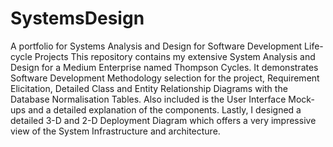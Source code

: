 # SystemsDesign
A portfolio for Systems Analysis and Design for Software Development Life-cycle  Projects
This repository contains my extensive System Analysis and Design for a Medium Enterprise named Thompson Cycles. It demonstrates Software Development Methodology selection for the project, Requirement Elicitation, Detailed Class and Entity Relationship Diagrams with the Database Normalisation Tables. Also included is the User Interface Mock-ups and a detailed explanation of the components. Lastly, I designed a detailed 3-D and 2-D Deployment Diagram which offers a very impressive view of the System Infrastructure and architecture.
